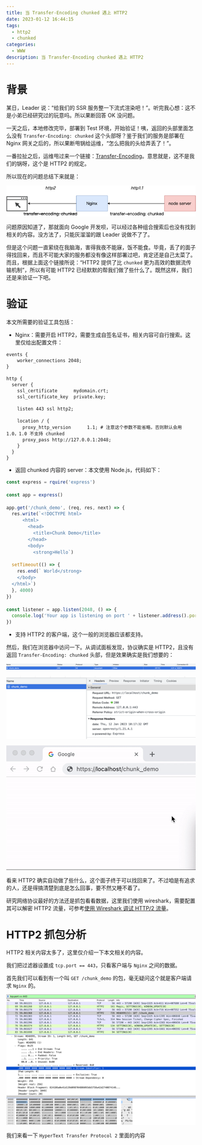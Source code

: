```yaml
---
title: 当 Transfer-Encoding chunked 遇上 HTTP2
date: 2023-01-12 16:44:15
tags:
  - http2
  - chunked
categories:
  - WWW
description: 当 Transfer-Encoding chunked 遇上 HTTP2
---
```


# 背景

某日，Leader 说：“给我们的 SSR 服务整一下流式渲染吧！”。听完我心想：这不是小弟已经研究过的玩意吗。所以果断回答 OK 没问题。

一天之后，本地修改完毕，部署到 Test 环境，开始验证！咦，返回的头部里面怎么没有 `Transfer-Encoding: chunked` 这个头部呀？鉴于我们的服务是部署在 Nginx 网关之后的，所以果断甩锅给运维，“怎么把我的头给弄丢了！”。

一番拉扯之后，运维甩过来一个链接：[Transfer-Encoding](https://developer.mozilla.org/en-US/docs/Web/HTTP/Headers/Transfer-Encoding)。意思就是，这不是我们的锅呀，这个是 HTTP2 的规定。

所以现在的问题总结下来就是：

![](./http2-chunk/problem.png)

问题原因知道了，那就面向 Google 开发呗，可以经过各种组合搜索后也没有找到相关的内容。没方法了，只能灰溜溜的跟 Leader 说做不了了。

但是这个问题一直萦绕在我脑海，害得我夜不能寐，饭不能食。毕竟，丢了的面子得找回来，而且不可能大家的服务都没有像这样部署过吧，肯定还是自己太菜了。而且，根据上面这个链接所说：“HTTP2 提供了比 `chunked` 更为高效的数据流传输机制”，所以有可能 HTTP2 已经默默的帮我们做了些什么了。既然这样，我们还是来验证一下吧。

# 验证

本文所需要的验证工具包括：

- Nginx：需要开启 HTTP2，需要生成自签名证书，相关内容可自行搜索。这里仅给出配置文件：

```nginx
events {
    worker_connections 2048;
}

http {
  server {
    ssl_certificate      mydomain.crt;
    ssl_certificate_key  private.key;

    listen 443 ssl http2;

    location / {
      proxy_http_version      1.1; # 注意这个参数不能省略，否则默认会用 1.0，1.0 不支持 chunked
      proxy_pass http://127.0.0.1:2048;
    }
  }
}
```

- 返回 chunked 内容的 server：本文使用 Node.js，代码如下：

```js
const express = rquire('express')

const app = express()

app.get('/chunk_demo', (req, res, next) => {
  res.write(`<!DOCTYPE html>
      <html>
        <head>
          <title>Chunk Demo</title>
        </head>
        <body>
          <strong>Hello`)

  setTimeout(() => {
    res.end(` World</strong>
    </body>
  </html>`)
  }, 4000)
})

const listener = app.listen(2048, () => {
  console.log('Your app is listening on port ' + listener.address().port)
})
```

- 支持 HTTP2 的客户端，这个一般的浏览器应该都支持。

然后，我们在浏览器中访问一下。从调试面板发现，协议确实是 HTTP2，且没有返回 `Transfer-Encoding: chunked` 头部，但是效果确实是我们想要的：

![](./http2-chunk/h2.png)

![](./http2-chunk/header.png)

![](./http2-chunk/chunked.gif)

看来 HTTP2 确实自动做了些什么，这个面子终于可以找回来了。不过咱是有追求的人，还是得搞清楚到底是怎么回事，要不然又睡不着了。

研究网络协议最好的方法还是抓包看看数据，这里我们使用 wireshark，需要配置其可以解密 HTTP2 流量，可参考[使用 Wireshark 调试 HTTP/2 流量](https://imququ.com/post/http2-traffic-in-wireshark.html)。

# HTTP2 抓包分析

HTTP2 相关内容太多了，这里仅介绍一下本文相关的内容。

我们把过滤器设置成 `tcp.port == 443`，只看客户端与 `Nginx` 之间的数据。

首先我们可以看到有一个叫 `GET /chunk_demo` 的包，毫无疑问这个就是客户端请求 `Nginx` 的。

![](./http2-chunk/chunk_demo_package.png)

我们来看一下 `HyperText Transfer Protocol 2` 里面的内容
